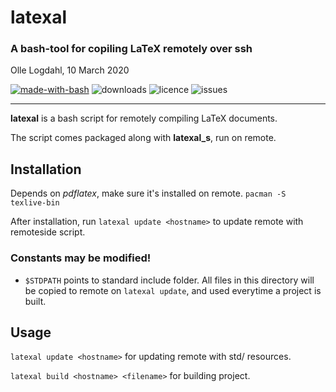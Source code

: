 # latexal
### A bash-tool for copiling LaTeX remotely over ssh
Olle Logdahl, 10 March 2020

[![made-with-bash](https://img.shields.io/badge/Made%20with-Bash-1f425f.svg)](https://www.gnu.org/software/bash/)
![downloads](https://img.shields.io/github/downloads/ollelogdahl/latexal/total)
![licence](https://img.shields.io/github/license/ollelogdahl/latexal)
![issues](https://img.shields.io/github/issues-raw/ollelogdahl/latexal)

---

**latexal** is a bash script for remotely compiling LaTeX documents.

The script comes packaged along with **latexal_s**, run on remote.

## Installation

Depends on *pdflatex*, make sure it's installed on remote.
`pacman -S texlive-bin`

After installation, run 
`latexal update <hostname>` to update remote with remoteside script.

### Constants may be modified!
- `$STDPATH` points to standard include folder. All files in this directory will be copied to remote on `latexal update`, and used everytime a project is built.

## Usage

`latexal update <hostname>` for updating remote with std/ resources.

`latexal build <hostname> <filename>` for building project.
